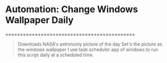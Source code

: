 # Automation: Change Windows Wallpaper Daily
============================================
> Downloads NASA's astronomy picture of the day
> Set's the picture as the windows wallpaper
> I use task scheduler app of windows to run this script daily at a scheduled time.


 

